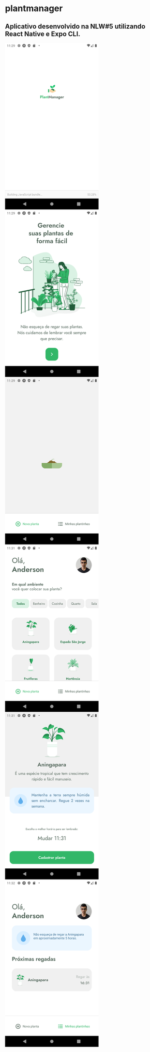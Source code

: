 # plantmanager
<h2>Aplicativo desenvolvido na NLW#5 utilizando React Native e Expo CLI.</h2>

<div>
  <img height="550" src=".github/1.png">
  <img height="550" src=".github/2.png">
  <img height="550" src=".github/3.png">
  <img height="550" src=".github/4.png">
  <img height="550" src=".github/5.png">
  <img height="550" src=".github/6.png">
</div>
